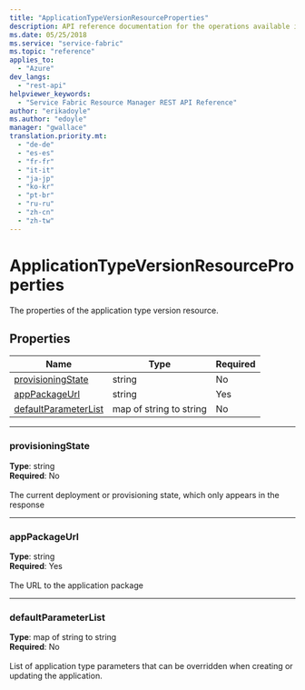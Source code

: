 ```yaml
---
title: "ApplicationTypeVersionResourceProperties"
description: API reference documentation for the operations available in the ApplicationTypeVersionResourceProperties REST API.
ms.date: 05/25/2018
ms.service: "service-fabric"
ms.topic: "reference"
applies_to: 
  - "Azure"
dev_langs: 
  - "rest-api"
helpviewer_keywords: 
  - "Service Fabric Resource Manager REST API Reference"
author: "erikadoyle"
ms.author: "edoyle"
manager: "gwallace"
translation.priority.mt: 
  - "de-de"
  - "es-es"
  - "fr-fr"
  - "it-it"
  - "ja-jp"
  - "ko-kr"
  - "pt-br"
  - "ru-ru"
  - "zh-cn"
  - "zh-tw"
---
```

# ApplicationTypeVersionResourceProperties

The properties of the application type version resource.

## Properties
| Name | Type | Required |
| --- | --- | --- |
| [provisioningState](#provisioningstate) | string | No |
| [appPackageUrl](#apppackageurl) | string | Yes |
| [defaultParameterList](#defaultparameterlist) | map of string to string | No |

____
### provisioningState
__Type__: string <br/>
__Required__: No<br/>
<br/>
The current deployment or provisioning state, which only appears in the response

____
### appPackageUrl
__Type__: string <br/>
__Required__: Yes<br/>
<br/>
The URL to the application package

____
### defaultParameterList
__Type__: map of string to string <br/>
__Required__: No<br/>
<br/>
List of application type parameters that can be overridden when creating or updating the application.
